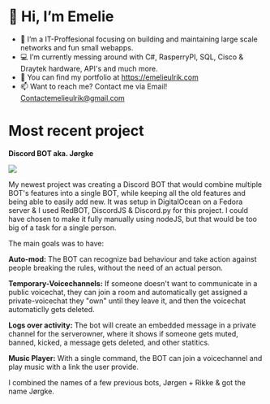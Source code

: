 # 👋 Hi, I’m Emelie
- 🔧 I’m a IT-Proffesional focusing on building and maintaining large scale networks and fun small webapps.
- 💻 I’m currently messing around with C#, RasperryPI, SQL, Cisco & Draytek hardware, API's and much more.
- 🔗 You can find my portfolio at https://emelieulrik.com
- 📫 Want to reach me? Contact me via Email! Contactemelieulrik@gmail.com

# Most recent project
**Discord BOT aka. Jørgke**

<img src="https://github.com/hopex1411/portfolio-backup/blob/master/images/discordbot.gif"/>  

My newest project was creating a Discord BOT that would combine multiple BOT's features into a single BOT, while keeping all the old features and being able to easily add new. It was setup in DigitalOcean on a Fedora server & I used RedBOT, DiscordJS & Discord.py for this project. I could have chosen to make it fully manually using nodeJS, but that would be too big of a task for a single person.

The main goals was to have:

**Auto-mod:** 
The BOT can recognize bad behaviour and take action against people breaking the rules, without the need of an actual person.

**Temporary-Voicechannels:** 
If someone doesn't want to communicate in a public voicechat, they can join a room and automatically get assigned a private-voicechat they "own" until they leave it, and then the voicechat automaticlly gets deleted.

**Logs over activity:** 
The bot will create an embedded message in a private channel for the serverowner, where it shows if someone gets muted, banned, kicked, a message gets deleted, and other statitics.

**Music Player:** 
With a single command, the BOT can join a voicechannel and play music with a link the user provide.

I combined the names of a few previous bots, Jørgen + Rikke & got the name Jørgke.
